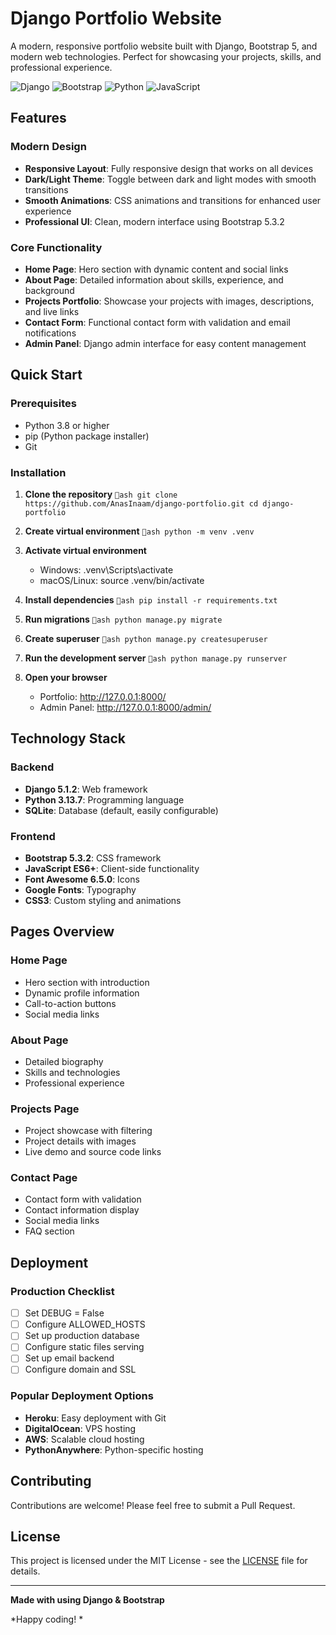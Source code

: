 ﻿#  Django Portfolio Website

A modern, responsive portfolio website built with Django, Bootstrap 5, and modern web technologies. Perfect for showcasing your projects, skills, and professional experience.

![Django](https://img.shields.io/badge/Django-5.1.2-092E20?style=for-the-badge&logo=django&logoColor=white)
![Bootstrap](https://img.shields.io/badge/Bootstrap-5.3.2-7952B3?style=for-the-badge&logo=bootstrap&logoColor=white)
![Python](https://img.shields.io/badge/Python-3.13.7-3776AB?style=for-the-badge&logo=python&logoColor=white)
![JavaScript](https://img.shields.io/badge/JavaScript-ES6+-F7DF1E?style=for-the-badge&logo=javascript&logoColor=black)

##  Features

###  Modern Design
- **Responsive Layout**: Fully responsive design that works on all devices
- **Dark/Light Theme**: Toggle between dark and light modes with smooth transitions
- **Smooth Animations**: CSS animations and transitions for enhanced user experience
- **Professional UI**: Clean, modern interface using Bootstrap 5.3.2

###  Core Functionality
- **Home Page**: Hero section with dynamic content and social links
- **About Page**: Detailed information about skills, experience, and background
- **Projects Portfolio**: Showcase your projects with images, descriptions, and live links
- **Contact Form**: Functional contact form with validation and email notifications
- **Admin Panel**: Django admin interface for easy content management

##  Quick Start

### Prerequisites
- Python 3.8 or higher
- pip (Python package installer)
- Git

### Installation

1. **Clone the repository**
   `ash
   git clone https://github.com/AnasInaam/django-portfolio.git
   cd django-portfolio
   `

2. **Create virtual environment**
   `ash
   python -m venv .venv
   `

3. **Activate virtual environment**
   - Windows: .venv\Scripts\activate
   - macOS/Linux: source .venv/bin/activate

4. **Install dependencies**
   `ash
   pip install -r requirements.txt
   `

5. **Run migrations**
   `ash
   python manage.py migrate
   `

6. **Create superuser**
   `ash
   python manage.py createsuperuser
   `

7. **Run the development server**
   `ash
   python manage.py runserver
   `

8. **Open your browser**
   - Portfolio: http://127.0.0.1:8000/
   - Admin Panel: http://127.0.0.1:8000/admin/

##  Technology Stack

### Backend
- **Django 5.1.2**: Web framework
- **Python 3.13.7**: Programming language
- **SQLite**: Database (default, easily configurable)

### Frontend
- **Bootstrap 5.3.2**: CSS framework
- **JavaScript ES6+**: Client-side functionality
- **Font Awesome 6.5.0**: Icons
- **Google Fonts**: Typography
- **CSS3**: Custom styling and animations

##  Pages Overview

###  Home Page
- Hero section with introduction
- Dynamic profile information
- Call-to-action buttons
- Social media links

###  About Page
- Detailed biography
- Skills and technologies
- Professional experience

###  Projects Page
- Project showcase with filtering
- Project details with images
- Live demo and source code links

###  Contact Page
- Contact form with validation
- Contact information display
- Social media links
- FAQ section

##  Deployment

### Production Checklist
- [ ] Set DEBUG = False
- [ ] Configure ALLOWED_HOSTS
- [ ] Set up production database
- [ ] Configure static files serving
- [ ] Set up email backend
- [ ] Configure domain and SSL

### Popular Deployment Options
- **Heroku**: Easy deployment with Git
- **DigitalOcean**: VPS hosting
- **AWS**: Scalable cloud hosting
- **PythonAnywhere**: Python-specific hosting

##  Contributing

Contributions are welcome! Please feel free to submit a Pull Request.

##  License

This project is licensed under the MIT License - see the [LICENSE](LICENSE) file for details.

---

**Made with  using Django & Bootstrap**

*Happy coding! *
